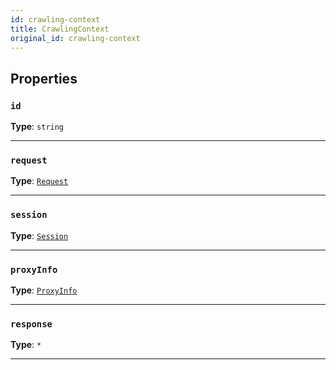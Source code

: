 ```yaml
---
id: crawling-context
title: CrawlingContext
original_id: crawling-context
---
```


<a name="crawlingcontext"></a>

## Properties

### `id`

**Type**: `string`

---

### `request`

**Type**: [`Request`](../api/request)

---

### `session`

**Type**: [`Session`](../api/session)

---

### `proxyInfo`

**Type**: [`ProxyInfo`](../typedefs/proxy-info)

---

### `response`

**Type**: `*`

---
